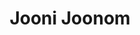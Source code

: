 ---
layout: post
layout: main
title: Jooni Joonom
categories: [leila_forouhar]
file: /assets/music/leila_forouhar-jooni-joonom.mp3
---